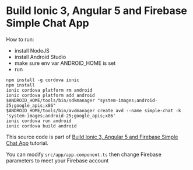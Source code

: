# Build Ionic 3, Angular 5 and Firebase Simple Chat App

How to run:

* install NodeJS
* install Android Studio
* make sure env var ANDROID_HOME is set
* run
```
npm install -g cordova ionic
npm install
ionic cordova platform rm android
ionic cordova platform add android
$ANDROID_HOME/tools/bin/sdkmanager "system-images;android-25;google_apis;x86"
$ANDROID_HOME/tools/bin/avdmanager create avd --name simple-chat -k 'system-images;android-25;google_apis;x86'
ionic cordova run android
ionic cordova build android
```

This source code is part of [Build Ionic 3, Angular 5 and Firebase Simple Chat App](https://www.djamware.com/post/5a629d9880aca7059c142976/build-ionic-3-angular-5-and-firebase-simple-chat-app) tutorial.

You can modify `src/app/app.component.ts` then change Firebase parameters to meet your Firebase account
